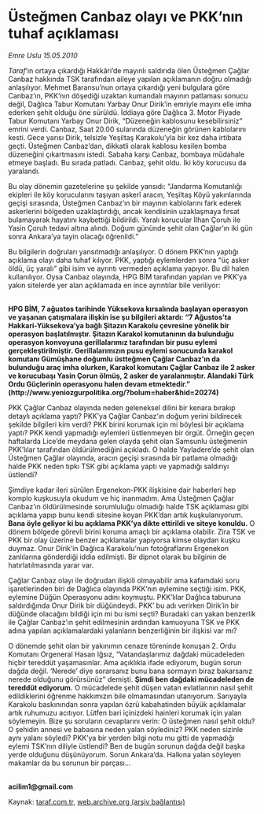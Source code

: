 # Üsteğmen Canbaz olayı ve PKK’nın tuhaf açıklaması

*Emre Uslu 15.05.2010*

<div class="yazi"><p><i>Taraf</i>’ın ortaya çıkardığı Hakkâri’de mayınlı saldırıda ölen Üsteğmen Çağlar Canbaz hakkında TSK tarafından aileye yapılan açıklamanın doğru olmadığı anlaşılıyor. Mehmet Baransu’nun ortaya çıkardığı yeni bulgulara göre Canbaz’ın, PKK’nın döşediği uzaktan kumandalı mayının patlaması sonucu değil, Dağlıca Tabur Komutanı Yarbay Onur Dirik’in emriyle mayını elle imha ederken şehit olduğu öne sürüldü. İddiaya göre Dağlıca 3. Motor Piyade Tabur Komutanı Yarbay Onur Dirik, “Düzeneğin kablosunu kesebilirsiniz” emrini verdi. Canbaz, Saat 20.00 sularında düzeneğin görünen kablolarını kesti. Gece yarısı Dirik, telsizle Yeşiltaş Karakolu’yla bir kez daha irtibata geçti. Üsteğmen Canbaz’dan, dikkatli olarak kablosu kesilen bomba düzeneğini çıkartmasını istedi. Sabaha karşı Canbaz, bombaya müdahale etmeye başladı. Bu sırada patladı. Canbaz, şehit oldu. İki köy korucusu da yaralandı. </p>
<p>Bu olay dönemin gazetelerine şu şekilde yansıdı: “Jandarma Komutanlığı ekipleri ile köy korucularını taşıyan askerî aracın, Yeşiltaş Köyü yakınlarında geçişi sırasında, Üsteğmen Canbaz’ın bir mayının kablolarını fark ederek askerlerini bölgeden uzaklaştırdığı, ancak kendisinin uzaklaşmaya fırsat bulamayarak hayatını kaybettiği bildirildi. Yaralı korucular İlhan Çoruh ile Yasin Çoruh tedavi altına alındı. Doğum gününde şehit olan Çağlar’ın iki gün sonra Ankara’ya tayin olacağı öğrenildi.”</p>
<p>Bu bilgilerin doğruları yansıtmadığı anlaşılıyor. O dönem PKK’nın yaptığı açıklama olayı daha tuhaf kılıyor. PKK, yaptığı eylemlerden sonra “üç asker öldü, üç yaralı” gibi isim ve ayrıntı vermeden açıklama yapıyor. Bu dil halen kullanılıyor. Oysa Canbaz olayında, HPG BİM tarafından yapılan ve PKK’ya yakın sitelerde yer alan açıklamada en ince ayrıntılar bile veriliyor:</p>
<p><b><br/>HPG BİM, 7 ağustos tarihinde Yüksekova kırsalında başlayan operasyon ve yaşanan çatışmalara ilişkin ise şu bilgileri aktardı: “7 Ağustos’ta Hakkari-Yüksekova’ya bağlı Şitazın Karakolu çevresine yönelik bir operasyon başlatılmıştır. Şitazın Karakol komutanının da bulunduğu operasyon konvoyuna gerillalarımız tarafından bir pusu eylemi gerçekleştirilmiştir. Gerillalarımızın pusu eylemi sonucunda karakol komutanı Gümüşhane doğumlu üstteğmen Çağlar Canbaz’ın da bulunduğu araç imha olurken, Karakol komutanı Çağlar Canbaz ile 2 asker ve korucubaşı Yasin Çorun ölmüş, 2 asker de yaralanmıştır. Alandaki Türk Ordu Güçlerinin operasyonu halen devam etmektedir.” (http://www.yeniozgurpolitika.org/?bolum=haber&amp;hid=20274) </b></p>
<p>PKK Çağlar Canbaz olayında neden geleneksel dilini bir kenara bırakıp detaylı açıklama yaptı? PKK’ya Çağlar Canbaz’ın doğum yerini bildirecek şekilde bilgileri kim verdi? PKK birini korumak için mi böylesi bir açıklama yaptı? PKK kendi yapmadığı eylemleri üstlenmeyen bir örgüt. Örneğin geçen haftalarda Lice’de meydana gelen olayda şehit olan Samsunlu üsteğmenin PKK’lılar tarafından öldürülmediğini açıkladı. O halde Yayladere’de şehit olan Üsteğmen Çağlar olayında, aracın geçişi sırasında bir patlama olmadığı halde PKK neden tıpkı TSK gibi açıklama yaptı ve yapmadığı saldırıyı üstlendi? </p>
<p>Şimdiye kadar ileri sürülen Ergenekon-PKK ilişkisine dair haberleri hep komplo kuşkusuyla okudum ve hiç inanmadım. Ama Üsteğmen Çağlar Canbaz’ın öldürülmesinde sorumluluğu olmadığı halde TSK açıklaması gibi açıklama yapıp bunu kendi sitesine koyan PKK’dan artık kuşkulanıyorum. <b>Bana öyle geliyor ki bu açıklama PKK’ya dikte ettirildi ve siteye konuldu.</b> O dönem bölgede görevli birini koruma amaçlı bir açıklama olabilir. Zira TSK ve PKK bir olay üzerine benzer açıklamalar yapıyorsa kimse olaydan kuşku duymaz. Onur Dirik’in Dağlıca Karakolu’nun fotoğraflarını Ergenekon zanlılarına gönderdiği iddia edilmişti. Bir dipnot olarak bu bilginin de hatırlatılmasında yarar var. </p>
<p>Çağlar Canbaz olayı ile doğrudan ilişkili olmayabilir ama kafamdaki soru işaretlerinden biri de Dağlıca olayında PKK’nın eylemine seçtiği isim. PKK, eylemine Düğün Operasyonu adını koymuştu. PKK’lılar Dağlıca taburuna saldırdığında Onur Dirik bir düğündeydi. PKK’ bu adı verirken Dirik’in bir düğünde olacağını bildiği için mi bu ismi seçti? Buradaki can yakan benzerlik ile Çağlar Canbaz’ın şehit edilmesinin ardından kamuoyuna TSK ve PKK adına yapılan açıklamalardaki yalanların benzerliğinin bir ilişkisi var mı?</p>
<p>O dönemde şehit olan bir yakınımın cenaze töreninde konuşan 2. Ordu Komutanı Orgeneral Hasan Iğsız, “Vatandaşlarımız dağdaki mücadeleden hiçbir tereddüt yaşamasınlar. Ama açıklıkla ifade ediyorum, bugün sorun dağda değil. ‘Nerede’ diye sorarsanız bunu bana sormayın biraz bakarsanız nerede olduğunu görürsünüz” demişti. <b>Şimdi ben dağdaki mücadeleden de tereddüt ediyorum.</b> O mücadelede şehit düşen vatan evlatlarının nasıl şehit edildiklerini öğrenme hakkımızın bile olmamasından utanıyorum. Sarıyayla Karakolu baskınından sonra yapılan özrü kabahatinden büyük açıklamalar artık ruhumuzu acıtıyor. Lütfen bari içinizdeki hainleri korumak için yalan söylemeyin. Bize şu soruların cevaplarını verin: O üsteğmen nasıl şehit oldu? O şehidin annesi ve babasına neden yalan söylediniz? PKK neden sizinle aynı yalanı söyledi? PKK’ya bir yerden bilgi notu mu gitti de yapmadığı eylemi TSK’nın diliyle üstlendi? Ben de bugün sorunun dağda değil başka yerde olduğunu düşünüyorum. Sorun Ankara’da. Halkına yalan söyleyen makamlar da bu sorunun bir parçası...</p>
<p><b><br/>acilim1@gmail.com</b></p></div>

Kaynak: [taraf.com.tr](http://www.taraf.com.tr:80/emre-uslu/makale-ustegmen-canbaz-olayi-ve-pkk-nin-tuhaf-aciklamasi.htm), [web.archive.org (arşiv bağlantısı)](http://web.archive.org/web/20100518064755/http://www.taraf.com.tr:80/emre-uslu/makale-ustegmen-canbaz-olayi-ve-pkk-nin-tuhaf-aciklamasi.htm)
